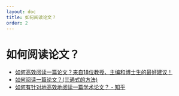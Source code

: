 ```yaml
---
layout: doc
title: 如何阅读论文？
order: 2
---
```


# 如何阅读论文？

- [如何高效阅读一篇论文？来自18位教授、主编和博士生的最好建议！](https://blog.csdn.net/zhaodongh/article/details/79432420)
- [如何阅读一篇论文？(三通式的方法)](https://baijiahao.baidu.com/s?id=1661415184168782834)
- [如何有针对地高效地阅读一篇学术论文？ - 知乎](https://www.zhihu.com/question/23924014)